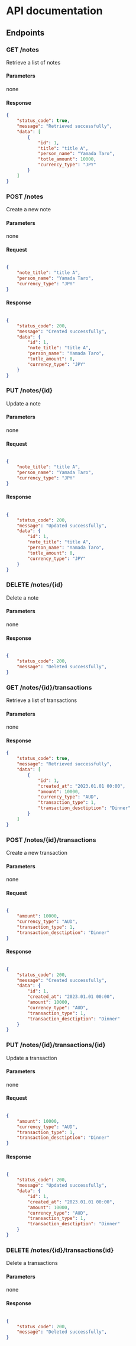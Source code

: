 # API documentation

## Endpoints

### GET /notes

Retrieve a list of notes

#### Parameters

none

#### Response
```json
{
	"status_code": true,
	"message": "Retrieved successfully",
	"data": [
		{
			"id": 1,
			"title": "title A",
			"person_name": "Yamada Taro",
			"totle_amount": 10000,
			"currency_type": "JPY"
		}
	]
}
```

### POST /notes

Create a new note

#### Parameters

none

#### Request

```json

{
	"note_title": "title A",
	"person_name": "Yamada Taro",
	"currency_type": "JPY"
}
```

#### Response

```json

{
	"status_code": 200,
	"message": "Created successfully",
	"data": {
		"id": 1,
		"note_title": "title A",
		"person_name": "Yamada Taro",
		"totle_amount": 0,
		"currency_type": "JPY"
	}
}
```

### PUT /notes/{id}

Update a note

#### Parameters

none

#### Request

```json

{
	"note_title": "title A",
	"person_name": "Yamada Taro",
	"currency_type": "JPY"
}
```

#### Response

```json

{
	"status_code": 200,
	"message": "Updated successfully",
	"data": {
		"id": 1,
		"note_title": "title A",
		"person_name": "Yamada Taro",
		"totle_amount": 0,
		"currency_type": "JPY"
	}
}
```

### DELETE /notes/{id}

Delete a note

#### Parameters

none

#### Response

```json

{
	"status_code": 200,
	"message": "Deleted successfully",
}
```

### GET /notes/{id}/transactions

Retrieve a list of transactions

#### Parameters

none

#### Response
```json
{
	"status_code": true,
	"message": "Retrieved successfully",
	"data": [
		{
			"id": 1,
			"created_at": "2023.01.01 00:00",
			"amount": 10000,
			"currency_type": "AUD",
			"transaction_type": 1,
			"transaction_desctiption": "Dinner"
		}
	]
}
```

### POST /notes/{id}/transactions

Create a new transaction

#### Parameters

none

#### Request

```json

{
	"amount": 10000,
	"currency_type": "AUD",
	"transaction_type": 1,
	"transaction_desctiption": "Dinner"
}
```

#### Response

```json

{
	"status_code": 200,
	"message": "Created successfully",
	"data": {
		"id": 1,
		"created_at": "2023.01.01 00:00",
		"amount": 10000,
		"currency_type": "AUD",
		"transaction_type": 1,
		"transaction_desctiption": "Dinner"
	}
}
```

### PUT /notes/{id}/transactions/{id}

Update a transaction

#### Parameters

none

#### Request

```json

{
	"amount": 10000,
	"currency_type": "AUD",
	"transaction_type": 1,
	"transaction_desctiption": "Dinner"
}
```

#### Response

```json

{
	"status_code": 200,
	"message": "Updated successfully",
	"data": {
		"id": 1,
		"created_at": "2023.01.01 00:00",
		"amount": 10000,
		"currency_type": "AUD",
		"transaction_type": 1,
		"transaction_desctiption": "Dinner"
	}
}
```

### DELETE /notes/{id}/transactions{id}

Delete a transactions

#### Parameters

none

#### Response

```json

{
	"status_code": 200,
	"message": "Deleted successfully",
}
```

